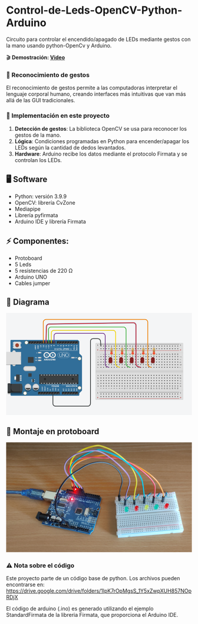 # Control-de-Leds-OpenCV-Python-Arduino
Circuito para controlar el encendido/apagado de LEDs mediante gestos con la mano usando python-OpenCv y Arduino.

🎬 **Demostración: [Video](https://youtube.com/shorts/k-IrpJlKAqU)**

### 🌟 Reconocimiento de gestos
El reconocimiento de gestos permite a las computadoras interpretar el lenguaje corporal humano, creando interfaces más intuitivas que van más allá de las GUI tradicionales. 

### 🔧 Implementación en este proyecto  
1. **Detección de gestos**: La biblioteca OpenCV se usa para reconocer los gestos de la mano. 
2. **Lógica**: Condiciones programadas en Python para encender/apagar los LEDs según la cantidad de dedos levantados.  
3. **Hardware**: Arduino recibe los datos mediante el protocolo Firmata y se controlan los LEDs. 

## 🖥️ Software 
- Python: versión 3.9.9
- OpenCV: librería CvZone
- Mediapipe
- Librería pyfirmata
- Arduino IDE y librería Firmata 

## ⚡ Componentes:
- Protoboard
- 5 Leds
- 5 resistencias de 220 Ω
- Arduino UNO
- Cables jumper

## 📐 Diagrama

![alt text](./Imagenes/diagrama.PNG)

## 🔌 Montaje en protoboard

![alt text](./Imagenes/esquematico.jpg)

### ⚠️ Nota sobre el código
Este proyecto parte de un código base de python. 
Los archivos pueden encontrarse en: https://drive.google.com/drive/folders/1lpK7rOpMgsS_1Y5xZwpXUH857NOpRDjX

El código de arduino (.ino) es generado utilizando el ejemplo StandardFirmata de la libreria Firmata, que proporciona el Arduino IDE.